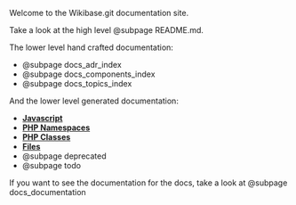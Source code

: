 Welcome to the Wikibase.git documentation site.

Take a look at the high level @subpage README.md.

The lower level hand crafted documentation:
* @subpage docs_adr_index
* @subpage docs_components_index
* @subpage docs_topics_index

And the lower level generated documentation:
* [**Javascript**](https://doc.wikimedia.org/Wikibase/master/js/)
* [**PHP Namespaces**](namespaces.html)
* [**PHP Classes**](annotated.html)
* [**Files**](files.html)
* @subpage deprecated
* @subpage todo

If you want to see the documentation for the docs, take a look at @subpage docs_documentation
